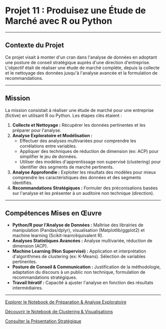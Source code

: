# Projet 11 : Produisez une Étude de Marché avec R ou Python

---

## Contexte du Projet

Ce projet visait à monter d'un cran dans l'analyse de données en adoptant une posture de conseil stratégique auprès d'une direction d'entreprise. L'objectif était de réaliser une étude de marché complète, depuis la collecte et le nettoyage des données jusqu'à l'analyse avancée et la formulation de recommandations.

---

## Mission

La mission consistait à réaliser une étude de marché pour une entreprise (fictive) en utilisant R ou Python. Les étapes clés étaient :
1.  **Collecte et Nettoyage :** Récupérer les données pertinentes et les préparer pour l'analyse.
2.  **Analyse Exploratoire et Modélisation :**
    * Effectuer des analyses multivariées pour comprendre les corrélations entre variables.
    * Appliquer des techniques de réduction de dimension (ex: ACP) pour simplifier le jeu de données.
    * Utiliser des modèles d'apprentissage non supervisé (clustering) pour identifier des segments de marché pertinents.
3.  **Analyse Approfondie :** Exploiter les résultats des modèles pour mieux comprendre les caractéristiques des données et des segments identifiés.
4.  **Recommandations Stratégiques :** Formuler des préconisations basées sur l'analyse et les présenter à un auditoire non technique (direction).

---

## Compétences Mises en Œuvre

* **Python/R pour l'Analyse de Données :** Maîtrise des librairies de manipulation (Pandas/dplyr), visualisation (Matplotlib/ggplot2) et machine learning (Scikit-learn/équivalent R).
* **Analyses Statistiques Avancées :** Analyse multivariée, réduction de dimension (ACP).
* **Machine Learning (Non Supervisé) :** Application et interprétation d'algorithmes de clustering (ex: K-Means). Sélection de variables pertinentes.
* **Posture de Conseil & Communication :** Justification de la méthodologie, adaptation du discours à un public non technique, formulation de recommandations stratégiques.
* **Travail Itératif :** Capacité à ajuster l'analyse en fonction des résultats intermédiaires.

---

[Explorer le Notebook de Préparation & Analyse Exploratoire](https://github.com/SebTau/Portfolio-OCR-DA-STA/blob/main/PJ11_Notebook%20de%20Pr%C3%A9paration%20%26%20Analyse%20Exploratoire.ipynb)

[Découvrir le Notebook de Clustering & Visualisations](https://github.com/SebTau/Portfolio-OCR-DA-STA/blob/main/PJ11_Notebook%20de%20Clustering%20%26%20Visualisations.ipynb)

[Consulter la Présentation Stratégique](https://github.com/SebTau/Portfolio-OCR-DA-STA/blob/main/PJ11_Pr%C3%A9sentation%20Strat%C3%A9gique.pdf)
